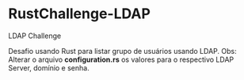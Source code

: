 # RustChallenge-LDAP
LDAP Challenge

Desafio usando Rust para listar grupo de usuários usando LDAP. 
Obs: Alterar o arquivo **configuration.rs** os valores para o respectivo LDAP Server, domínio e senha.